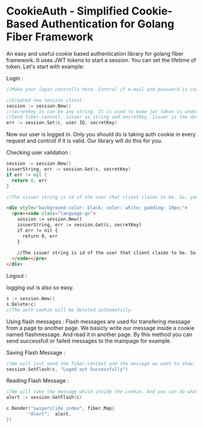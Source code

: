 # CookieAuth - Simplified Cookie-Based Authentication for Golang Fiber Framework
An easy and useful cookie based authentication library for golang fiber framework. It uses JWT tokens to start a session. You can set the lifetime of token.
Let's start with example: 

Login :

```go
//Make your login controlls here. Control if e-mail and password is correct.

//Created new session client.
session := session.New()  
//secretKey is can be any string. It is used to make jwt token is understandable by only your server. 
//Send fiber.context, issuer as string and secretKey. Issuer is the data that we want to hide inside JWT token. It is user ID in this example.
err := session.Set(c, user.ID, secretKey)
```
Now our user is logged in. Only you should do is taking auth cookie in every request and controll if it is valid. Our library will do this for you. 


Checking user validation :
```go
session := session.New()
issuerString, err := session.Get(c, secretKey)
if err != nil {
  return 0, err
}

//The issuer string is id of the user that client claims to be. So, you can consider this is the user with that id, and do your staff. 
```

```html
<div style="background-color: black; color: white; padding: 10px;">
  <pre><code class="language-go">
	session := session.New()
	issuerString, err := session.Get(c, secretKey)
	if err != nil {
	  return 0, err
	}
	
	//The issuer string is id of the user that client claims to be. So, you can consider this is the user with that id, and do your staff. 
  </code></pre>
</div>
```

Logout :

logging out is also so easy. 
```go
s := session.New()
s.Delete(c)
//The auth cookie will be deleted authomaticly.
```

Using flash messages : 
Flash messages are used for transfering message from a page to another page. We basicly write our message inside a cookie named flashmessage. And read it in another page.
By this method you can send successfull or failed messages to the mainpage for example.

Saving Flash Message : 
```go
//We will just send the fiber.context and the message we want to show.
session.SetFlash(c, "Loged out Successfully")
```

Reading Flash Message :
```go
//We will take the message which inside the cookie. And you can do whatever you want with it. I will send to the frontend. And i will handle there. 
alert := session.GetFlash(c)

c.Render("swiperslide_index", fiber.Map{
		"Alert":  alert,
})
```
